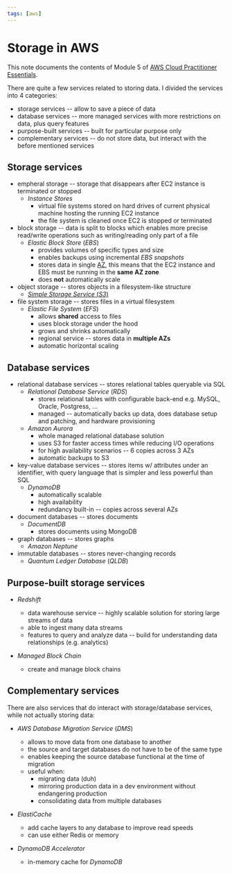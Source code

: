 ```yaml
---
tags: [aws]
---
```

# Storage in AWS

This note documents the contents of Module 5 of [AWS Cloud Practitioner
Essentials](./sources/aws_cloud_practitioner.md).

There are quite a few services related to storing data. I divided the services
into 4 categories:

- storage services -- allow to save a piece of data
- database services -- more managed services with more restrictions on data,
  plus query features
- purpose-built services -- built for particular purpose only
- complementary services -- do not store data, but interact with the before
  mentioned services

## Storage services

- empheral storage -- storage that disappears after EC2 instance is
  terminated or stopped 
    - *Instance Stores*
        - virtual file systems stored on hard drives of current physical machine
          hosting the running EC2 instance
        - the file system is cleaned once EC2 is stopped or terminated
- block storage -- data is split to blocks which enables more precise read/write
  operations such as writing/reading only part of a file
    - *Elastic Block Store* (*EBS*)
        - provides volumes of specific types and size
        - enables backups using incremental *EBS snapshots*
        - stores data in single [AZ](./aws_infrastructure.md), this means
          that the EC2 instance and EBS must be running in the **same AZ zone**
        - does **not** automatically scale
- object storage -- stores objects in a filesystem-like structure
    - [*Simple Storage Service* (*S3*)](./aws_simple_storage_service.md)
- file system storage -- stores files in a virtual filesystem
    - *Elastic File System* (*EFS*)
        - allows **shared** access to files
        - uses block storage under the hood
        - grows and shrinks automatically
        - regional service -- stores data in **multiple AZs**
        - automatic horizontal scaling

## Database services

- relational database services -- stores relational tables queryable via SQL
    - *Relational Database Service* (*RDS*)
        - stores relational tables with configurable back-end e.g. MySQL, Oracle,
          Postgress, ...
        - managed -- automatically backs up data, does database setup and
          patching, and hardware provisioning
    - *Amazon Aurora*
        - whole managed relational database solution
        - uses S3 for faster access times while reducing I/O operations
        - for high availability scenarios -- 6 copies across 3 AZs
        - automatic backups to S3
- key-value database services -- stores items w/ attributes under an identifier,
  with query language that is simpler and less powerful than SQL
    - *DynamoDB*
        - automatically scalable
        - high availability
        - redundancy built-in -- copies across several AZs
- document databases -- stores documents
    - *DocumentDB*
        - stores documents using MongoDB
- graph databases -- stores graphs
    - *Amazon Neptune*
- immutable databases -- stores never-changing records
    - *Quantum Ledger Database* (*QLDB*)

## Purpose-built storage services

- *Redshift*
    - data warehouse service -- highly scalable solution for storing large
      streams of data
    - able to ingest many data streams
    - features to query and analyze data -- build for understanding data
      relationships (e.g. analytics)

- *Managed Block Chain*
    - create and manage block chains

## Complementary services

There are also services that do interact with storage/database services, while
not actually storing data:

- *AWS Database Migration Service* (*DMS*)
    - allows to move data from one database to another
    - the source and target databases do not have to be of the same type
    - enables keeping the source database functional at the time of migration
    - useful when:
        - migrating data (duh)
        - mirroring production data in a dev environment without endangering
          production
        - consolidating data from multiple databases

- *ElastiCache*
    - add cache layers to any database to improve read speeds
    - can use either Redis or memory

- *DynamoDB Accelerator*
    - in-memory cache for *DynamoDB*
